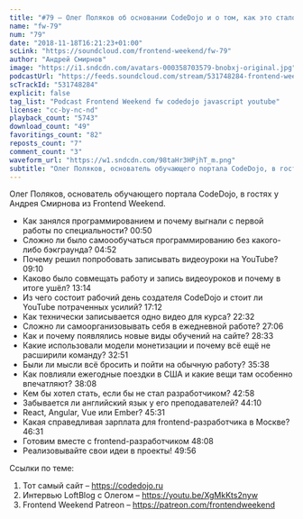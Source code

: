 ```yaml
---
title: "#79 – Олег Поляков об основании CodeDojo и о том, как это стало основным местом работы"
name: "fw-79"
num: "79"
date: "2018-11-18T16:21:23+01:00"
scLink: "https://soundcloud.com/frontend-weekend/fw-79"
author: "Андрей Смирнов"
image: "https://i1.sndcdn.com/avatars-000358703579-bnobxj-original.jpg"
podcastUrl: "https://feeds.soundcloud.com/stream/531748284-frontend-weekend-fw-79.m4a"
scTrackId: "531748284"
explicit: false
tag_list: "Podcast Frontend Weekend fw codedojo javascript youtube"
license: "cc-by-nc-nd"
playback_count: "5743"
download_count: "49"
favoritings_count: "82"
reposts_count: "7"
comment_count: "3"
waveform_url: "https://w1.sndcdn.com/98taHr3HPjhT_m.png"
subtitle: "Олег Поляков, основатель обучающего портала CodeDojo, в гостях у Андрея Смирнова из Frontend Weekend. "
---
```


Олег Поляков, основатель обучающего портала CodeDojo, в гостях у Андрея Смирнова из Frontend Weekend.

- Как занялся программированием и почему выгнали с первой работы по специальности? <timecode sec="50">00:50</timecode>
- Сложно ли было самоообучаться программированию без какого-либо бэкграунда? <timecode sec="292">04:52</timecode>
- Почему решил попробовать записывать видеоуроки на YouTube? <timecode sec="550">09:10</timecode>
- Каково было совмещать работу и запись видеоуроков и почему в итоге ушёл? <timecode sec="794">13:14</timecode>
- Из чего состоит рабочий день создателя CodeDojo и стоит ли YouTube потраченных усилий? <timecode sec="1032">17:12</timecode>
- Как технически записывается одно видео для курса? <timecode sec="1352">22:32</timecode>
- Сложно ли самоорганизовывать себя в ежедневной работе? <timecode sec="1626">27:06</timecode>
- Как и почему появлялись новые виды обучений на сайте? <timecode sec="1713">28:33</timecode>
- Какие использовали модели монетизации и почему всё ещё не расширили команду? <timecode sec="1971">32:51</timecode>
- Были ли мысли всё бросить и пойти на обычную работу? <timecode sec="2138">35:38</timecode>
- Как повлияли ежегодные поездки в США и какие вещи там особенно впечатляют? <timecode sec="2288">38:08</timecode>
- Кем бы хотел стать, если бы не стал разработчиком? <timecode sec="2578">42:58</timecode>
- Забывается ли английский язык у его преподавателей? <timecode sec="2650">44:10</timecode>
- React, Angular, Vue или Ember? <timecode sec="2731">45:31</timecode>
- Какая справедливая зарплата для frontend-разработчика в Москве? <timecode sec="2791">46:31</timecode>
- Готовим вместе с frontend-разработчиком <timecode sec="2888">48:08</timecode>
- Реализовывайте свои идеи в проекты! <timecode sec="2996">49:56</timecode>

Ссылки по теме:

1. Тот самый сайт – <https://codedojo.ru>
2. Интервью LoftBlog с Олегом – <https://youtu.be/XgMkKts2nyw>
3. Frontend Weekend Patreon – <https://patreon.com/frontendweekend>
